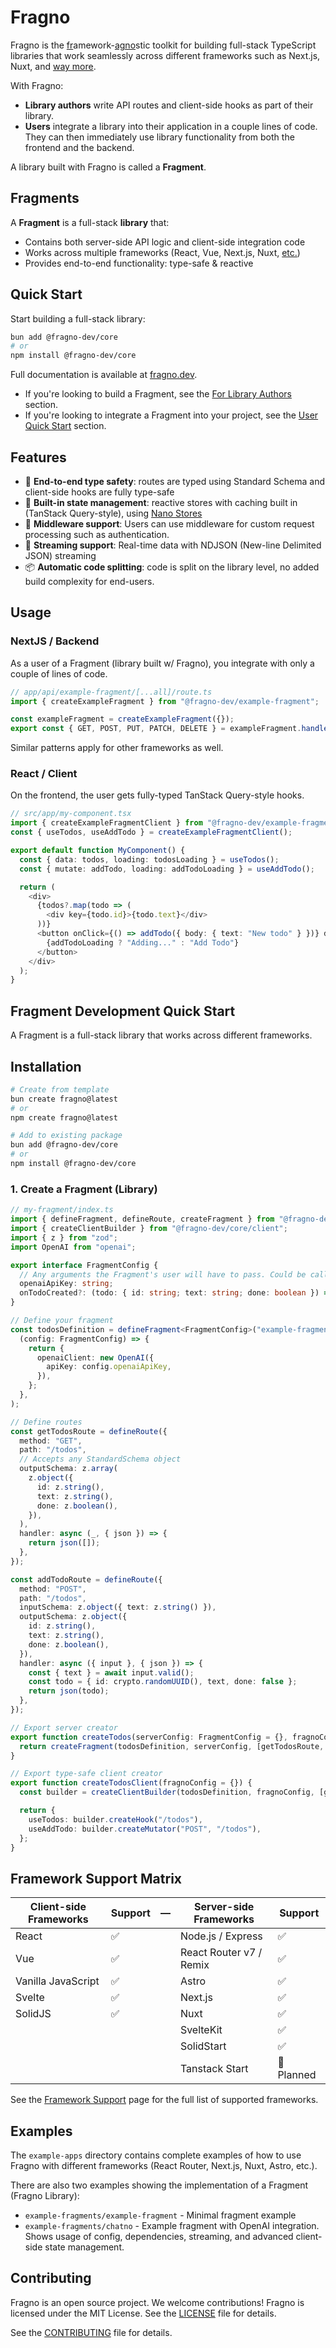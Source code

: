 # Fragno

Fragno is the <ins>fr</ins>amework-<ins>agno</ins>stic toolkit for building full-stack TypeScript
libraries that work seamlessly across different frameworks such as Next.js, Nuxt, and
[way more](https://fragno.dev/docs/frameworks).

With Fragno:

- **Library authors** write API routes and client-side hooks as part of their library.
- **Users** integrate a library into their application in a couple lines of code. They can then
  immediately use library functionality from both the frontend and the backend.

A library built with Fragno is called a **Fragment**.

## Fragments

A **Fragment** is a full-stack **library** that:

- Contains both server-side API logic and client-side integration code
- Works across multiple frameworks (React, Vue, Next.js, Nuxt,
  [etc.](https://fragno.dev/docs/frameworks))
- Provides end-to-end functionality: type-safe & reactive

## Quick Start

Start building a full-stack library:

```bash
bun add @fragno-dev/core
# or
npm install @fragno-dev/core
```

Full documentation is available at [fragno.dev](https://fragno.dev/docs).

- If you're looking to build a Fragment, see the
  [For Library Authors](https://fragno.dev/docs/for-library-authors/getting-started) section.
- If you're looking to integrate a Fragment into your project, see the
  [User Quick Start](https://fragno.dev/docs/user-quick-start) section.

## Features

- 🔐 **End-to-end type safety**: routes are typed using Standard Schema and client-side hooks are
  fully type-safe
- 🚀 **Built-in state management**: reactive stores with caching built in (TanStack Query-style),
  using [Nano Stores](https://github.com/nanostores/nanostores)
- 🔄 **Middleware support**: Users can use middleware for custom request processing such as
  authentication.
- 🌊 **Streaming support**: Real-time data with NDJSON (New-line Delimited JSON) streaming
- 📦 **Automatic code splitting**: code is split on the library level, no added build complexity for
  end-users.

## Usage

### NextJS / Backend

As a user of a Fragment (library built w/ Fragno), you integrate with only a couple of lines of
code.

```typescript app/api/example-fragment/[...all]/route.ts
// app/api/example-fragment/[...all]/route.ts
import { createExampleFragment } from "@fragno-dev/example-fragment";

const exampleFragment = createExampleFragment({});
export const { GET, POST, PUT, PATCH, DELETE } = exampleFragment.handlersFor("next-js");
```

Similar patterns apply for other frameworks as well.

### React / Client

On the frontend, the user gets fully-typed TanStack Query-style hooks.

```typescript
// src/app/my-component.tsx
import { createExampleFragmentClient } from "@fragno-dev/example-fragment/react";
const { useTodos, useAddTodo } = createExampleFragmentClient();

export default function MyComponent() {
  const { data: todos, loading: todosLoading } = useTodos();
  const { mutate: addTodo, loading: addTodoLoading } = useAddTodo();

  return (
    <div>
      {todos?.map(todo => (
        <div key={todo.id}>{todo.text}</div>
      ))}
      <button onClick={() => addTodo({ body: { text: "New todo" } })} disabled={addTodoLoading}>
        {addTodoLoading ? "Adding..." : "Add Todo"}
      </button>
    </div>
  );
}
```

## Fragment Development Quick Start

A Fragment is a full-stack library that works across different frameworks.

## Installation

```bash
# Create from template
bun create fragno@latest
# or
npm create fragno@latest

# Add to existing package
bun add @fragno-dev/core
# or
npm install @fragno-dev/core
```

### 1. Create a Fragment (Library)

```typescript
// my-fragment/index.ts
import { defineFragment, defineRoute, createFragment } from "@fragno-dev/core";
import { createClientBuilder } from "@fragno-dev/core/client";
import { z } from "zod";
import OpenAI from "openai";

export interface FragmentConfig {
  // Any arguments the Fragment's user will have to pass. Could be callback methods, AI model, etc.
  openaiApiKey: string;
  onTodoCreated?: (todo: { id: string; text: string; done: boolean }) => void;
}

// Define your fragment
const todosDefinition = defineFragment<FragmentConfig>("example-fragment").withDependencies(
  (config: FragmentConfig) => {
    return {
      openaiClient: new OpenAI({
        apiKey: config.openaiApiKey,
      }),
    };
  },
);

// Define routes
const getTodosRoute = defineRoute({
  method: "GET",
  path: "/todos",
  // Accepts any StandardSchema object
  outputSchema: z.array(
    z.object({
      id: z.string(),
      text: z.string(),
      done: z.boolean(),
    }),
  ),
  handler: async (_, { json }) => {
    return json([]);
  },
});

const addTodoRoute = defineRoute({
  method: "POST",
  path: "/todos",
  inputSchema: z.object({ text: z.string() }),
  outputSchema: z.object({
    id: z.string(),
    text: z.string(),
    done: z.boolean(),
  }),
  handler: async ({ input }, { json }) => {
    const { text } = await input.valid();
    const todo = { id: crypto.randomUUID(), text, done: false };
    return json(todo);
  },
});

// Export server creator
export function createTodos(serverConfig: FragmentConfig = {}, fragnoConfig = {}) {
  return createFragment(todosDefinition, serverConfig, [getTodosRoute, addTodoRoute], fragnoConfig);
}

// Export type-safe client creator
export function createTodosClient(fragnoConfig = {}) {
  const builder = createClientBuilder(todosDefinition, fragnoConfig, [getTodosRoute, addTodoRoute]);

  return {
    useTodos: builder.createHook("/todos"),
    useAddTodo: builder.createMutator("POST", "/todos"),
  };
}
```

## Framework Support Matrix

| Client-side Frameworks | Support | —   | Server-side Frameworks  | Support    |
| ---------------------- | ------- | --- | ----------------------- | ---------- |
| React                  | ✅      |     | Node.js / Express       | ✅         |
| Vue                    | ✅      |     | React Router v7 / Remix | ✅         |
| Vanilla JavaScript     | ✅      |     | Astro                   | ✅         |
| Svelte                 | ✅      |     | Next.js                 | ✅         |
| SolidJS                | ✅      |     | Nuxt                    | ✅         |
|                        |         |     | SvelteKit               | ✅         |
|                        |         |     | SolidStart              | ✅         |
|                        |         |     | Tanstack Start          | 🔄 Planned |

See the [Framework Support](https://fragno.dev/docs/frameworks) page for the full list of supported
frameworks.

## Examples

The `example-apps` directory contains complete examples of how to use Fragno with different
frameworks (React Router, Next.js, Nuxt, Astro, etc.).

There are also two examples showing the implementation of a Fragment (Fragno Library):

- `example-fragments/example-fragment` - Minimal fragment example
- `example-fragments/chatno` - Example fragment with OpenAI integration. Shows usage of config,
  dependencies, streaming, and advanced client-side state management.

## Contributing

Fragno is an open source project. We welcome contributions! Fragno is licensed under the MIT
License. See the [LICENSE](LICENSE.md) file for details.

See the [CONTRIBUTING](CONTRIBUTING.md) file for details.

